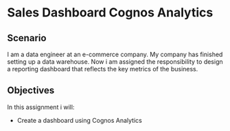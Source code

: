 # Sales Dashboard Cognos Analytics
## Scenario
I am a data engineer at an e-commerce company. My company has finished setting up a data warehouse. Now i am assigned the responsibility to design a reporting dashboard that reflects the key metrics of the business.

## Objectives
In this assignment i will:
- Create a dashboard using Cognos Analytics
